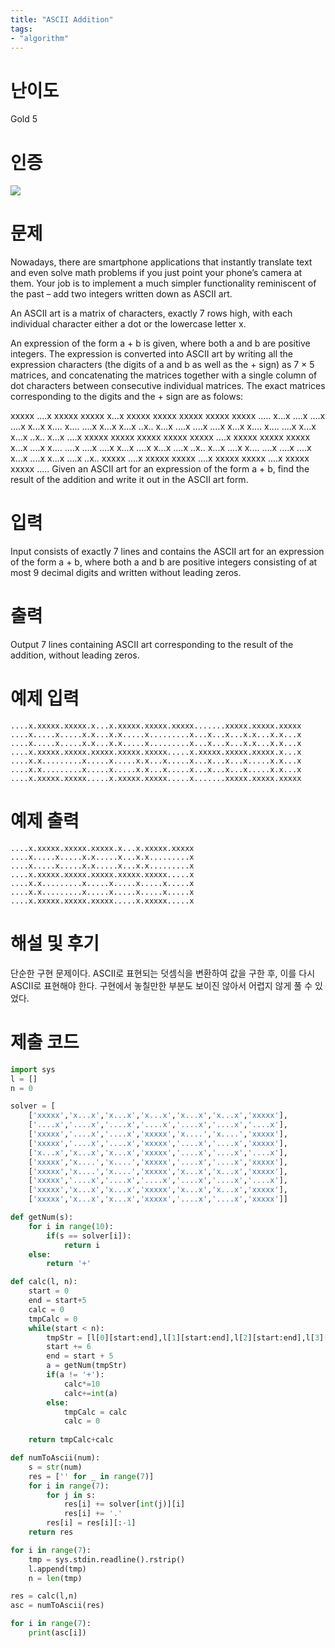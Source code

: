 ```yaml
---
title: "ASCII Addition"
tags:
- "algorithm"
---
```


# 난이도
Gold 5

# 인증
![](https://bmchun00.github.io/assets/algo/week6-2.png)

# 문제
Nowadays, there are smartphone applications that instantly translate text and even solve math problems if you just point your phone’s camera at them. Your job is to implement a much simpler functionality reminiscent of the past – add two integers written down as ASCII art.

An ASCII art is a matrix of characters, exactly 7 rows high, with each individual character either a dot or the lowercase letter x.

An expression of the form a + b is given, where both a and b are positive integers. The expression is converted into ASCII art by writing all the expression characters (the digits of a and b as well as the + sign) as 7 × 5 matrices, and concatenating the matrices together with a single column of dot characters between consecutive individual matrices. The exact matrices corresponding to the digits and the + sign are as folows:

xxxxx  ....x  xxxxx  xxxxx  x...x  xxxxx  xxxxx  xxxxx  xxxxx  xxxxx  .....
x...x  ....x  ....x  ....x  x...x  x....  x....  ....x  x...x  x...x  ..x..
x...x  ....x  ....x  ....x  x...x  x....  x....  ....x  x...x  x...x  ..x..
x...x  ....x  xxxxx  xxxxx  xxxxx  xxxxx  xxxxx  ....x  xxxxx  xxxxx  xxxxx
x...x  ....x  x....  ....x  ....x  ....x  x...x  ....x  x...x  ....x  ..x..
x...x  ....x  x....  ....x  ....x  ....x  x...x  ....x  x...x  ....x  ..x..
xxxxx  ....x  xxxxx  xxxxx  ....x  xxxxx  xxxxx  ....x  xxxxx  xxxxx  .....
Given an ASCII art for an expression of the form a + b, find the result of the addition and write it out in the ASCII art form.

# 입력
Input consists of exactly 7 lines and contains the ASCII art for an expression of the form a + b, where both a and b are positive integers consisting of at most 9 decimal digits and written without leading zeros.

# 출력
Output 7 lines containing ASCII art corresponding to the result of the addition, without leading zeros.

# 예제 입력
```
....x.xxxxx.xxxxx.x...x.xxxxx.xxxxx.xxxxx.......xxxxx.xxxxx.xxxxx
....x.....x.....x.x...x.x.....x.........x...x...x...x.x...x.x...x
....x.....x.....x.x...x.x.....x.........x...x...x...x.x...x.x...x
....x.xxxxx.xxxxx.xxxxx.xxxxx.xxxxx.....x.xxxxx.xxxxx.xxxxx.x...x
....x.x.........x.....x.....x.x...x.....x...x...x...x.....x.x...x
....x.x.........x.....x.....x.x...x.....x...x...x...x.....x.x...x
....x.xxxxx.xxxxx.....x.xxxxx.xxxxx.....x.......xxxxx.xxxxx.xxxxx
```

# 예제 출력
```
....x.xxxxx.xxxxx.xxxxx.x...x.xxxxx.xxxxx
....x.....x.....x.x.....x...x.x.........x
....x.....x.....x.x.....x...x.x.........x
....x.xxxxx.xxxxx.xxxxx.xxxxx.xxxxx.....x
....x.x.........x.....x.....x.....x.....x
....x.x.........x.....x.....x.....x.....x
....x.xxxxx.xxxxx.xxxxx.....x.xxxxx.....x
```

# 해설 및 후기
단순한 구현 문제이다. ASCII로 표현되는 덧셈식을 변환하여 값을 구한 후, 이를 다시 ASCII로 표현해야 한다. 구현에서 놓칠만한 부분도 보이진 않아서 어렵지 않게 풀 수 있었다.

# 제출 코드
```py
import sys
l = []
n = 0

solver = [
    ['xxxxx','x...x','x...x','x...x','x...x','x...x','xxxxx'],
    ['....x','....x','....x','....x','....x','....x','....x'],
    ['xxxxx','....x','....x','xxxxx','x....','x....','xxxxx'],
    ['xxxxx','....x','....x','xxxxx','....x','....x','xxxxx'],
    ['x...x','x...x','x...x','xxxxx','....x','....x','....x'],
    ['xxxxx','x....','x....','xxxxx','....x','....x','xxxxx'],
    ['xxxxx','x....','x....','xxxxx','x...x','x...x','xxxxx'],
    ['xxxxx','....x','....x','....x','....x','....x','....x'],
    ['xxxxx','x...x','x...x','xxxxx','x...x','x...x','xxxxx'],
    ['xxxxx','x...x','x...x','xxxxx','....x','....x','xxxxx']]

def getNum(s):
    for i in range(10):
        if(s == solver[i]):
            return i
    else:
        return '+'

def calc(l, n):
    start = 0
    end = start+5
    calc = 0
    tmpCalc = 0
    while(start < n):
        tmpStr = [l[0][start:end],l[1][start:end],l[2][start:end],l[3][start:end],l[4][start:end],l[5][start:end],l[6][start:end]]
        start += 6
        end = start + 5
        a = getNum(tmpStr)
        if(a != '+'):
            calc*=10
            calc+=int(a)
        else:
            tmpCalc = calc
            calc = 0
    
    return tmpCalc+calc

def numToAscii(num):
    s = str(num)
    res = ['' for _ in range(7)]
    for i in range(7):
        for j in s:
            res[i] += solver[int(j)][i]
            res[i] += '.'
        res[i] = res[i][:-1]
    return res

for i in range(7):
    tmp = sys.stdin.readline().rstrip()
    l.append(tmp)
    n = len(tmp)

res = calc(l,n)
asc = numToAscii(res)

for i in range(7):
    print(asc[i])
```